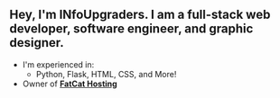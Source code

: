 ## Hey, I'm INfoUpgraders. I am a full-stack web developer, software engineer, and graphic designer.

- I'm experienced in:
  - Python, Flask, HTML, CSS, and More!
- Owner of [**FatCat Hosting**](https://discord.gg/hNaR7Ep)
